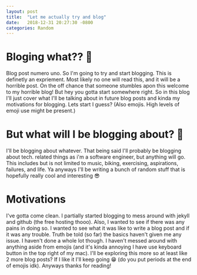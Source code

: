 ```yaml
---
layout: post
title:  "Let me actually try and blog"
date:   2018-12-31 20:27:30 -0800
categories: Random
---
```


# Bloging what?? 🤷‍ 
Blog post numero uno. So I'm going to try and start blogging. This is definetly an expriement.  Most likely no one will read this, and it will be a horrible post. On the off chance that someone stumbles apon this welcome to my horrible blog! But hey you gotta start somewhere right. So in this blog I'll just cover what I'll be talking about in future blog posts and kinda my motivations for blogging. Lets start I guess? (Also emojis. High levels of emoji use might be present.)


# But what will I be blogging about? 🤫
I'll be blogging about whatever. That being said I'll probably be blogging about tech. related things as i'm a software engineer, but anything will go. This includes but is not limited to music, biking, exercising, aspirations, failures, and life. Ya anyways I'll be writing a bunch of random stuff that is hopefully really cool and interesting 😎

# Motivations
I've gotta come clean. I partially started blogging to mess around with jekyll and github (the free hosting thooo). Also, I wanted to see if there was any pains in doing so. I wanted to see what it was like to write a blog post and if it was any trouble. Truth be told (so far) the basics haven't given me any issue. I haven't done a whole lot though. I haven't messed around with anything aside from emojis (and it's kinda annoying I have use keyboard button in the top right of my mac). I'll be exploring this more so at least like 2 more blog posts? If I like it I'll keep going 😁 (do you put periods at the end of emojis idk). Anyways thanks for reading!
